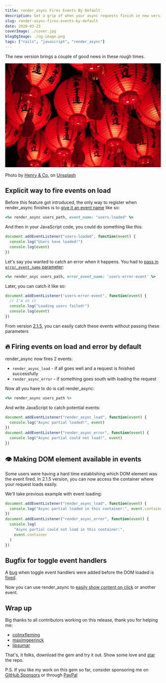 ```yaml
---
title: render_async Fires Events By Default
description: Get a grip of when your async requests finish in new version of render_async
slug: render-async-fires-events-by-default
date: 2020-03-25
coverImage: ./cover.jpg
blogOgImage: ./og-image.png
tags: ["rails", "javascript", "render_async"]
---
```


The new version brings a couple of good news in these rough times.

![Girl celebrating birthday by blowing candles](./cover.jpg)

<div class="photo-caption">
Photo by <a
href="https://unsplash.com/@hngstrm?utm_source=unsplash&utm_medium=referral&utm_content=creditCopyText">Henry
&amp; Co.</a> on <a
href="https://unsplash.com/?utm_source=unsplash&utm_medium=referral&utm_content=creditCopyText">Unsplash</a>
</div>

## Explicit way to fire events on load

Before this feature got introduced, the only way to register when
render_async finishes is to
[give it an event name](https://github.com/renderedtext/render_async#passing-in-an-event-name)
like so:

```ruby
<%= render_async users_path, event_name: "users-loaded" %>
```

And then in your JavaScript code, you could do something like this:

```javascript
document.addEventListener("users-loaded", function(event) {
  console.log("Users have loaded!")
  console.log(event)
})
```

Let's say you wanted to catch an error when it happens.
You had to [pass in `error_event_name` parameter](https://github.com/renderedtext/render_async#handling-errors):

```ruby
<%= render_asyc users_path, error_event_name: 'users-error-event' %>
```

Later, you can catch it like so:

```javascript
document.addEventListener("users-error-event", function(event) {
  // I'm on it
  console.log("Loading users failed!")
  console.log(event)
})
```

From version
[2.1.5](https://github.com/renderedtext/render_async/releases/tag/2.1.5), you
can easily catch these events without passing these parameters

## 🔥 Firing events on load and error by default

render_async now fires 2 events:

- `render_async_load` - if all goes well and a request is finished successfully
- `render_async_error` - if something goes south with loading the request

Now all you have to do is call render_async:

```ruby
<%= render_async users_path %>
```

And write JavaScript to catch potential events:

```javascript
document.addEventListener("render_async_load", function(event) {
  console.log("Async partial loaded!", event)
})
document.addEventListener("render_async_error", function(event) {
  console.log("Async partial could not load!", event)
})
```

## 👁 Making DOM element available in events

Some users were having a hard time establishing which DOM element was the
event fired. In 2.1.5 version, you can now access the container where your
request loads easily.

We'll take previous example with event loading:

```javascript
document.addEventListener("render_async_load", function(event) {
  console.log("Async partial loaded in this container:", event.container)
})
document.addEventListener("render_async_error", function(event) {
  console.log(
    "Async partial could not load in this container:",
    event.container
  )
})
```

## Bugfix for toggle event handlers

A [bug](https://github.com/renderedtext/render_async/issues/90) when toggle
event handlers were added before the DOM loaded is
[fixed](https://github.com/renderedtext/render_async/pull/105).

Now you can use render_async to [easily show content on click](https://github.com/renderedtext/render_async#toggle-event) or another
event.

## Wrap up

Big thanks to all contributors working on this release, thank you for helping me:

- [colinxfleming](https://github.com/colinxfleming)
- [maximgeerinck](https://github.com/maximgeerinck)
- [lipsumar](https://github.com/lipsumar)

That's, it folks, download the gem and try it out. Show some love and
[star](https://github.com/renderedtext/render_async) the repo.

P.S. If you like my work on this gem so far, consider sponsoring me on
[GitHub Sponsors](https://github.com/sponsors/nikolalsvk) or through
[PayPal](https://www.paypal.me/nikolalsvk)
